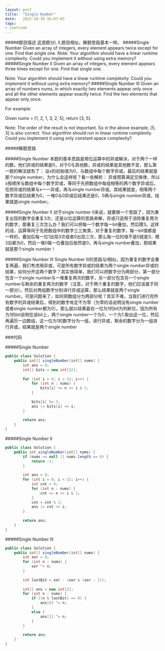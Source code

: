 ```yaml
---
layout: post
title:  "Single Number"
date:   2015-10-30 16:07:03
tags: 
- Leetcode
---
```

#####题目描述
这道题分I, II,题目相似，解题思路基本一样。
#####Single Number
Given an array of integers, every element appears twice except for one. Find that single one.
Note:
Your algorithm should have a linear runtime complexity. Could you implement it without using extra memory?
#####Single Number II
Given an array of integers, every element appears three times except for one. Find that single one.

Note:
Your algorithm should have a linear runtime complexity. Could you implement it without using extra memory?
#####Single Number III
Given an array of numbers nums, in which exactly two elements appear only once and all the other elements appear exactly twice. Find the two elements that appear only once.

For example:

Given nums = [1, 2, 1, 3, 2, 5], return [3, 5].

Note:
The order of the result is not important. So in the above example, [5, 3] is also correct.
Your algorithm should run in linear runtime complexity. Could you implement it using only constant space complexity?

#####解题思路

#####Single Number
本题的基本思路是用位运算中的异或解决，对于两个一样的数，他们异或的结果是0，对于0与其他数，异或的结果是其他数不变，那么第一题的解法就有了：
设x的初始值为0，与数组中每个数字异或，最后的结果就是那个single number，为什么会这样呢？看一些解析：
异或预算满足交换律，所以x按顺序与数组中每个数字异或，等同于先把数组中每组相等的两个数字异或后，在把异或的结果与x一一异或，再与single number异或。其结果就是，相等两个数字异或后结果为0，一堆0与0异或后结果还是0，0再与single number异或，结果就是single number。

#####Single Number II
对于single number II来说，就要换一个思路了，因为重复出现的数字会重复3次，还是以位运算的思路来解，异或只适用于消除重复两次的数字，那重复三次怎么办？我们可以把每一个数字每一bit叠加，然后模3。这样的话，运算等同于先把数组中的数字三三聚类，对于重复的数字，每一bit值都是一样的，叠加后每一位1出现3次或者0出现三次，那么每一位的值不是0就是3，模3后都为0，然后一堆0每一位叠加后依然是0，再与single number叠加，那结果就是那个single number！

#####Single Number III
Single Number III的思路与I相似，因为重复的数字会重复两遍，我们考虑用异或，可是所有数字异或的结果为两个single number异或的结果，如何分开这两个数字？其实很简单，我们可以把数字分为两部分，第一部分包含一个single number与一堆重复两次的数字，另一部分包含另一个single number与剩余的重复两次的数字（注意，对于两个重复的数字，他们应该属于同一部分）。然后对两组数字分别进行异或运算，那么结果就是两个single number。可是问题来了，如何把数组分为两部分呢？其实不难，当我们进行完所有数字的异或结果后，得到的数字肯定不为零（为零的话说明没有single number或者single number都为0）。那么就以结果最右一位为1的bit为判断位，因为所有为1的bit说明在该bit上，两个single number一个为0，一个为1.取出这一位，然后再遍历一边数组，这一位为1的数字分为一组，进行异或，剩余的数字分为一组进行异或，结果就是两个single number

###代码

#####Single Number
~~~Java
public class Solution {
    public int[] singleNumber(int[] nums) {
        int ans = 0;
        int[] bits = new int[32];
        
        for (int i = 0; i < 32; i++) {
            for (int n : nums) {
                bits[i] += n >> i & 1;
            }
            
            bits[i] %= 3;
            ans |= bits[i] << i;
        }
        
        return ans;
    }
}
~~~

#####Single Number II
~~~Java
public class Solution {
    public int singleNumber(int[] nums) {
        if (nums == null || nums.length == 0) {
            return -1;
        }
        
        int ans = 0;
        for (int i = 0; i < 32; i++) {
            int cnt = 0;
            for (int n : nums) {
                cnt += n >> i & 1;
            }
            cnt = cnt % 3;
            ans |= cnt << i;
        }
        
        return ans;
    }
}
~~~

#####Single Number III

<!--?prettify lang=java linenums=true?-->

~~~Java
public class Solution {
    public int[] singleNumber(int[] nums) {
        int xor = 0;
        for (int n : nums) {
            xor ^= n;
        }
        
        int lastBit = xor - (xor & (xor - 1));
        
        int[] ans = new int[2];
        for (int n : nums) {
            if ((n & lastBit) == 0) {
                ans[0] ^= n;
            }
            else {
                ans[1] ^= n;
            }
        }
        
        return ans;
    }
}
~~~
